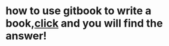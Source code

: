 # how to use gitbook to write a book,[click](http://blog.csdn.net/maray/article/details/50067821) and you will find the answer!
